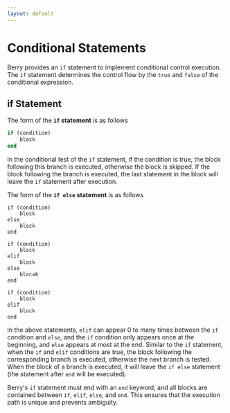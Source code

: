 ```yaml
---
layout: default
---
```


# Conditional Statements

Berry provides an `if` statement to implement conditional control execution. The `if` statement determines the control flow by the `true` and `false` of the conditional expression.

## if Statement

The form of the **`if` statement** is as follows

``` ruby
if (condition)
    block
end
```

In the conditional test of the `if` statement, if the condition is true, the block following this branch is executed, otherwise the block is skipped. If the block following the branch is executed, the last statement in the block will leave the `if` statement after execution.

The form of the **`if else` statement** is as follows

<div class="highlight"><pre class="highlight"><code><span class="k">if</span> <span class="p">(</span><span class="n">condition</span><span class="p">)</span>
    <span class="n">block</span>
<span class="k">else</span>
    <span class="n">block</span>
<span class="k">end</span>
</code></pre></div>
<div class="highlight"><pre class="highlight"><code><span class="k">if</span> <span class="p">(</span><span class="n">condition</span><span class="p">)</span>
    <span class="n">block</span>
<span class="k">elif</span>
    <span class="n">block</span>
<span class="k">else</span>
    <span class="n">blocak</span>
<span class="k">end</span>
</code></pre></div>
<div class="highlight"><pre class="highlight"><code><span class="k">if</span> <span class="p">(</span><span class="n">condition</span><span class="p">)</span>
    <span class="n">block</span>
<span class="k">elif</span>
    <span class="n">block</span>
<span class="k">end</span>
</code></pre></div>

In the above statements, `elif` can appear 0 to many times between the `if` condition and `else`, and the `if` condition only appears once at the beginning, and `else` appears at most at the end. Similar to the `if` statement, when the `if` and `elif` conditions are true, the block following the corresponding branch is executed, otherwise the next branch is tested. When the block of a branch is executed, it will leave the `if else` statement (the statement after `end` will be executed).

Berry's `if` statement must end with an `end` keyword, and all blocks are contained between `if`, `elif`, `else`, and `end`. This ensures that the execution path is unique and prevents ambiguity.
